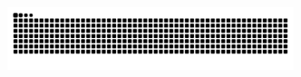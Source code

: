 <img src="https://raw.githubusercontent.com/AbuProgrammiy/AbuProgrammiy/output/snake.svg" alt="Snake animation" />
